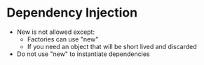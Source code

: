 # Dependency Injection

- New is not allowed except:
  - Factories can use "new"
  - If you need an object that will be short lived and discarded
- Do not use "new" to instantiate dependencies
